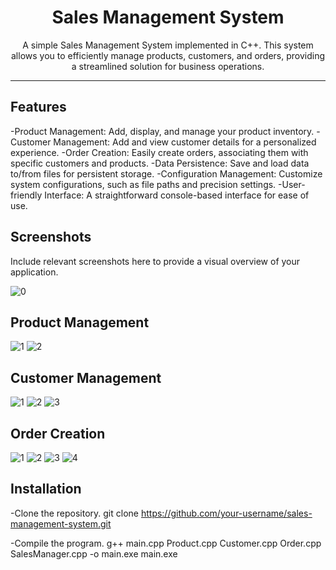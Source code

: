 <h1 align="center">Sales Management System</h1>
<p align="center">A simple Sales Management System implemented in C++. This system allows you to efficiently manage products, customers, and orders, providing a streamlined solution for business operations.</p>

<hr/>

## Features
-Product Management: Add, display, and manage your product inventory.
-Customer Management: Add and view customer details for a personalized experience.
-Order Creation: Easily create orders, associating them with specific customers and products.
-Data Persistence: Save and load data to/from files for persistent storage.
-Configuration Management: Customize system configurations, such as file paths and precision settings.
-User-friendly Interface: A straightforward console-based interface for ease of use.

## Screenshots
Include relevant screenshots here to provide a visual overview of your application.

![0](https://github.com/PrinceInScripts/C-and-DSA-Foundation/assets/124567410/1ee02b8a-9275-4a85-8c4a-2ade4ffff368)

## Product Management
![1](https://github.com/PrinceInScripts/C-and-DSA-Foundation/assets/124567410/bc851ed1-5c01-49ed-ba82-3d7575667fe5)
![2](https://github.com/PrinceInScripts/C-and-DSA-Foundation/assets/124567410/5502e4a8-a48c-45f5-8737-2a0000076f46)

## Customer Management
![1](https://github.com/PrinceInScripts/C-and-DSA-Foundation/assets/124567410/ea97008d-8906-41b2-a1ac-2a672c2919b0)
![2](https://github.com/PrinceInScripts/C-and-DSA-Foundation/assets/124567410/e1d4c65f-5073-4b45-8f22-13ac8ff4e6f8)
![3](https://github.com/PrinceInScripts/C-and-DSA-Foundation/assets/124567410/ee721d5e-74c4-4f69-a6d1-3665af2b07ed)

## Order Creation
![1](https://github.com/PrinceInScripts/C-and-DSA-Foundation/assets/124567410/65556e66-6ac5-47c4-a677-2e3bf908b79b)
![2](https://github.com/PrinceInScripts/C-and-DSA-Foundation/assets/124567410/76a86cac-22ea-43ba-a2b4-5a72d0fc831b)
![3](https://github.com/PrinceInScripts/C-and-DSA-Foundation/assets/124567410/2d69c63d-9de7-4bb5-91ec-7396ff9a748d)
![4](https://github.com/PrinceInScripts/C-and-DSA-Foundation/assets/124567410/87a60a5e-424c-49b7-86d2-199191e849f6)



## Installation
-Clone the repository.
git clone https://github.com/your-username/sales-management-system.git

-Compile the program.
g++ main.cpp Product.cpp Customer.cpp Order.cpp SalesManager.cpp -o main.exe
main.exe





